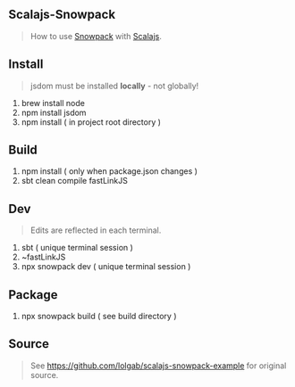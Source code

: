 Scalajs-Snowpack
----------------
>How to use [Snowpack](https://snowpack.dev) with [Scalajs](https://scala-js.org).

Install
-------
>jsdom must be installed **locally** - not globally!
1. brew install node
2. npm install jsdom
3. npm install ( in project root directory )

Build
-----
1. npm install ( only when package.json changes )
2. sbt clean compile fastLinkJS

Dev
---
>Edits are reflected in each terminal.
1. sbt ( unique terminal session )
2. ~fastLinkJS
3. npx snowpack dev ( unique terminal session )

Package
-------
1. npx snowpack build ( see build directory )

Source
------
>See https://github.com/lolgab/scalajs-snowpack-example for original source.